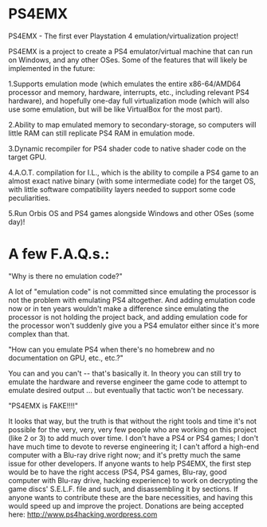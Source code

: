 PS4EMX
======

PS4EMX - The first ever Playstation 4 emulation/virtualization project!

PS4EMX is a project to create a PS4 emulator/virtual machine that can run on Windows, and any other OSes. Some of the features that will likely be implemented in the future:

1.Supports emulation mode (which emulates the entire x86-64/AMD64 processor and memory, hardware, interrupts, etc., including relevant PS4 hardware), and hopefully one-day full virtualization mode (which will also use some emulation, but will be like VirtualBox for the most part).

2.Ability to map emulated memory to secondary-storage, so computers will little RAM can still replicate PS4 RAM in emulation mode.

3.Dynamic recompiler for PS4 shader code to native shader code on the target GPU.

4.A.O.T. compilation for I.L., which is the ability to compile a PS4 game to an almost exact native binary (with some intermediate code) for the target OS, with little software compatibility layers needed to support some code peculiarities.

5.Run Orbis OS and PS4 games alongside Windows and other OSes (some day)!

A few F.A.Q.s.:
======

"Why is there no emulation code?"

A lot of "emulation code" is not committed since emulating the processor is not the problem with emulating PS4 altogether. And adding emulation code now or in ten years wouldn't make a difference since emulating the processor is not holding the project back, and adding emulation code for the processor won't suddenly give you a PS4 emulator either since it's more complex than that.

"How can you emulate PS4 when there's no homebrew and no documentation on GPU, etc., etc.?"

You can and you can't -- that's basically it. In theory you can still try to emulate the hardware and reverse engineer the game code to attempt to emulate desired output ... but eventually that tactic won't be necessary.

"PS4EMX is FAKE!!!!"

It looks that way, but the truth is that without the right tools and time it's not possible for the very, very, very few people who are working on this project (like 2 or 3) to add much over time. I don't have a PS4 or PS4 games; I don't have much time to devote to reverse engineering it; I can't afford a high-end computer with a Blu-ray drive right now; and it's pretty much the same issue for other developers. If anyone wants to help PS4EMX, the first step would be to have the right access (PS4, PS4 games, Blu-ray, good computer with Blu-ray drive, hacking experience) to work on decrypting the game discs' S.E.L.F. file and such, and disassembling it by sections. If anyone wants to contribute these are the bare necessities, and having this would speed up and improve the project. Donations are being accepted here: http://www.ps4hacking.wordpress.com
